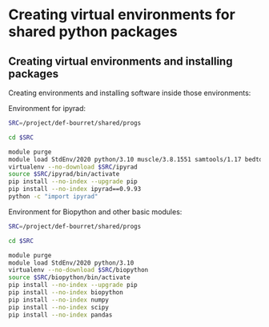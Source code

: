 # Creating virtual environments for shared python packages

## Creating virtual environments and installing packages

Creating environments and installing software inside those environments:

Environment for ipyrad:  
```bash
SRC=/project/def-bourret/shared/progs

cd $SRC

module purge
module load StdEnv/2020 python/3.10 muscle/3.8.1551 samtools/1.17 bedtools/2.30.0 vsearch/2.21.1 bwa/0.7.17
virtualenv --no-download $SRC/ipyrad
source $SRC/ipyrad/bin/activate
pip install --no-index --upgrade pip
pip install --no-index ipyrad==0.9.93
python -c "import ipyrad"

```


Environment for Biopython and other basic modules:  
```bash
SRC=/project/def-bourret/shared/progs

cd $SRC

module purge
module load StdEnv/2020 python/3.10
virtualenv --no-download $SRC/biopython
source $SRC/biopython/bin/activate
pip install --no-index --upgrade pip
pip install --no-index biopython
pip install --no-index numpy
pip install --no-index scipy
pip install --no-index pandas

```
